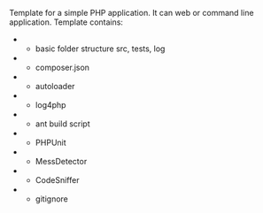 Template for a simple PHP application. It can web or command line application.
Template contains:
* * basic folder structure src, tests, log
* * composer.json
* * autoloader
* * log4php 
* * ant build script
* * PHPUnit
* * MessDetector
* * CodeSniffer
* * gitignore